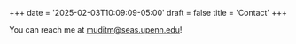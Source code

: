 +++
date = '2025-02-03T10:09:09-05:00'
draft = false
title = 'Contact'
+++

You can reach me at muditm@seas.upenn.edu!